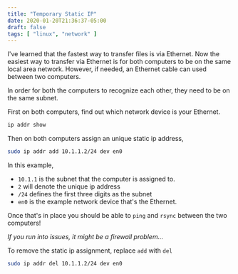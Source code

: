 ```yaml
---
title: "Temporary Static IP"
date: 2020-01-20T21:36:37-05:00
draft: false
tags: [ "linux", "network" ]
---
```


I've learned that the fastest way to transfer files is via Ethernet. Now the easiest way to transfer via Ethernet is for both computers to be on the same local area network. However, if needed, an Ethernet cable can used between two computers. 

In order for both the computers to recognize each other, they need to be on the same subnet.

First on both computers, find out which network device is your Ethernet.

```bash
ip addr show
```

Then on both computers assign an unique static ip address,

```bash
sudo ip addr add 10.1.1.2/24 dev en0
```

In this example,

- `10.1.1` is the subnet that the computer is assigned to.
- `2` will denote the unique ip address
- `/24` defines the first three digits as the subnet
- `en0` is the example network device that's the Ethernet.

Once that's in place you should be able to `ping` and `rsync` between the two computers!

*If you run into issues, it might be a firewall problem...*

To remove the static ip assignment, replace `add` with `del`
```bash
sudo ip addr del 10.1.1.2/24 dev en0
```

